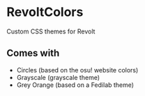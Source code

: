 # RevoltColors
Custom CSS themes for Revolt
## Comes with
* Circles (based on the osu! website colors)
* Grayscale (grayscale theme)
* Grey Orange (based on a Fedilab theme)
